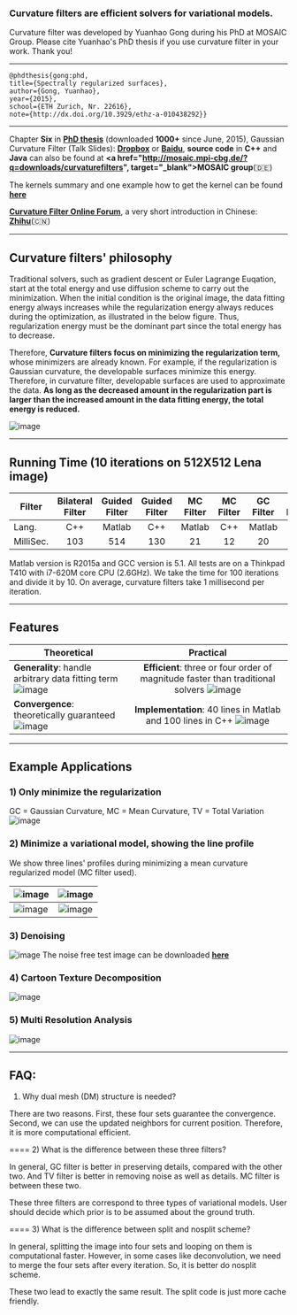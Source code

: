 ### Curvature filters are efficient solvers for variational models.
Curvature filter was developed by Yuanhao Gong during his PhD at MOSAIC Group. Please cite Yuanhao's PhD thesis if you use curvature filter in your work. Thank you!
***
```text
@phdthesis{gong:phd, 
title={Spectrally regularized surfaces}, 
author={Gong, Yuanhao}, 
year={2015}, 
school={ETH Zurich, Nr. 22616},
note={http://dx.doi.org/10.3929/ethz-a-010438292}}
```
***
Chapter **Six** in **<a href="http://e-collection.library.ethz.ch/eserv/eth:47737/eth-47737-02.pdf" target="_blank">PhD thesis</a>** (downloaded **1000+** since June, 2015), Gaussian Curvature Filter (Talk Slides): **<a href="https://www.dropbox.com/s/ax73park0popi4x/GCFilter_small.pdf?dl=0" target="_blank">Dropbox</a>** or **<a href="http://pan.baidu.com/s/1gd4Km1H" target="_blank">Baidu</a>**, **source code** in **C++** and **Java** can also be found at **<a href="http://mosaic.mpi-cbg.de/?q=downloads/curvaturefilters", target="_blank">MOSAIC group</a>**(:de:)

The kernels summary and one example how to get the kernel can be found **[here](CF_Kernels.pdf)**

**<a href="https://groups.google.com/forum/?hl=en#!forum/curvaturefilter" target="_blank">Curvature Filter Online Forum</a>**, a very short introduction in Chinese: **<a href="http://www.zhihu.com/question/35499791" target="_blank">Zhihu</a>**(:cn:)

***
## Curvature filters' philosophy 

Traditional solvers, such as gradient descent or Euler Lagrange Euqation, start at the total energy and use diffusion scheme to carry out the minimization. When the initial condition is the original image, the data fitting energy always increases while the regularization energy always reduces during the optimization, as illustrated in the below figure. Thus, regularization energy must be the dominant part since the total energy has to decrease. 

Therefore, **Curvature filters focus on minimizing the regularization term,** whose minimizers are already known. For example, if the regularization is Gaussian curvature, the developable surfaces minimize this energy. Therefore, in curvature filter, developable surfaces are used to approximate the data. **As long as the decreased amount in the regularization part is larger than the increased amount in the data fitting energy, the total energy is reduced.**

![image](images/phs.PNG)
***
## Running Time (10 iterations on 512X512 Lena image)
| Filter       | Bilateral Filter | Guided Filter | Guided Filter | MC Filter | MC Filter | GC Filter | GC Filter| Bernstein Filter |
| ------------- |:-------------:|:-------------:|:-------------:|:-------------:|:-------------:|:-------------:|:-------------:|:-------------:|
| Lang.      | C++ | Matlab | C++ | Matlab | C++ | Matlab | C++| C++|
| MilliSec.      | 103 | 514 | 130 | 21 | 12 | 20 | 11| 8|

Matlab version is R2015a and GCC version is 5.1. All tests are on a Thinkpad T410 with i7-620M core CPU (2.6GHz). We take the time for 100 iterations and divide it by 10. On average, curvature filters take 1 millisecond per iteration.
***
## Features
| Theoretical  | Practical |
| ------------- |:-------------:|
| **Generality**: handle arbitrary data fitting term ![ image ](images/box.png) | **Efficient**: three or four order of magnitude faster than traditional solvers ![ image ](images/fast.jpg) |
| **Convergence**: theoretically guaranteed ![ image ](images/theory.png) | **Implementation**: 40 lines in Matlab and 100 lines in C++ ![ image ](images/easy.png) |

***
## Example Applications
### 1) Only minimize the regularization 
GC = Gaussian Curvature, MC = Mean Curvature, TV = Total Variation
![image](images/curvatureFilters.png)
### 2) Minimize a variational model, showing the line profile
We show three lines' profiles during minimizing a mean curvature regularized model (MC filter used). 

| ![ image](images/Lena_three_lines.png)      | ![image ](images/MC_line1_small.gif) |
| ------------- |:-------------:|
| ![image ](images/MC_line2_small.gif)      | ![image ](images/MC_line3_small.gif) |

### 3) Denoising
![image](images/denoise.PNG)
The noise free test image can be downloaded **[here](images/developable.png)**
### 4) Cartoon Texture Decomposition
![image](images/decomposition.png)
### 5) Multi Resolution Analysis
![image](images/scaleSpace.png)

***
## FAQ:
1) Why dual mesh (DM) structure is needed?

There are two reasons. First, these four sets guarantee the convergence. Second, 
we can use the updated neighbors for current position. Therefore, it is more computational efficient.

====
2) What is the difference between these three filters?

In general, GC filter is better in preserving details, compared with the other two. And
TV filter is better in removing noise as well as details. MC filter is between these two.

These three filters are correspond to three types of variational models. User should decide
which prior is to be assumed about the ground truth. 

====
3) What is the difference between split and nosplit scheme?

In general, splitting the image into four sets and looping on them is computational faster.
However, in some cases like deconvolution, we need to merge the four sets after every iteration.
So, it is better do nosplit scheme.

These two lead to exactly the same result. The split code is just more cache friendly.
